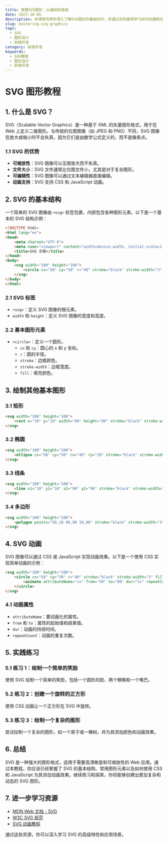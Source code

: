 ```yaml
---
title: 掌握SVG图形：从基础到高级
date: 2023-10-05
description: 本课程将带你深入了解SVG图形的基础知识，并通过实际案例学习如何创建和优化复杂的SVG图形。
slug: mastering-svg-graphics
tags:
  - SVG
  - 图形设计
  - 前端开发
category: 前端开发
keywords:
  - SVG教程
  - 图形设计
  - 前端开发
---
```


# SVG 图形教程

## 1. 什么是 SVG？

SVG（Scalable Vector Graphics）是一种基于 XML 的矢量图形格式，用于在 Web 上定义二维图形。与传统的位图图像（如 JPEG 和 PNG）不同，SVG 图像在放大或缩小时不会失真，因为它们是由数学公式定义的，而不是像素点。

### 1.1 SVG 的优势

- **可缩放性**：SVG 图像可以无限放大而不失真。
- **文件大小**：SVG 文件通常比位图文件小，尤其是对于复杂图形。
- **可编辑性**：SVG 图像可以通过文本编辑器直接编辑。
- **动画支持**：SVG 支持 CSS 和 JavaScript 动画。

## 2. SVG 的基本结构

一个简单的 SVG 图像由 `<svg>` 标签包裹，内部包含各种图形元素。以下是一个基本的 SVG 结构示例：

```html
<!DOCTYPE html>
<html lang="en">
<head>
    <meta charset="UTF-8">
    <meta name="viewport" content="width=device-width, initial-scale=1.0">
    <title>SVG 示例</title>
</head>
<body>
    <svg width="100" height="100">
        <circle cx="50" cy="50" r="40" stroke="black" stroke-width="3" fill="red" />
    </svg>
</body>
</html>
```

### 2.1 SVG 标签

- `<svg>`：定义 SVG 图像的根元素。
- `width` 和 `height`：定义 SVG 图像的宽度和高度。

### 2.2 基本图形元素

- `<circle>`：定义一个圆形。
  - `cx` 和 `cy`：圆心的 x 和 y 坐标。
  - `r`：圆的半径。
  - `stroke`：边框颜色。
  - `stroke-width`：边框宽度。
  - `fill`：填充颜色。

## 3. 绘制其他基本图形

### 3.1 矩形

```html
<svg width="100" height="100">
    <rect x="10" y="10" width="80" height="80" stroke="black" stroke-width="3" fill="blue" />
</svg>
```

### 3.2 椭圆

```html
<svg width="100" height="100">
    <ellipse cx="50" cy="50" rx="40" ry="20" stroke="black" stroke-width="3" fill="green" />
</svg>
```

### 3.3 线条

```html
<svg width="100" height="100">
    <line x1="10" y1="10" x2="90" y2="90" stroke="black" stroke-width="3" />
</svg>
```

### 3.4 多边形

```html
<svg width="100" height="100">
    <polygon points="50,10 90,90 10,90" stroke="black" stroke-width="3" fill="yellow" />
</svg>
```

## 4. SVG 动画

SVG 图像可以通过 CSS 或 JavaScript 实现动画效果。以下是一个使用 CSS 实现简单动画的示例：

```html
<svg width="100" height="100">
    <circle cx="50" cy="50" r="40" stroke="black" stroke-width="3" fill="red">
        <animate attributeName="cx" from="50" to="90" dur="2s" repeatCount="indefinite" />
    </circle>
</svg>
```

### 4.1 动画属性

- `attributeName`：要动画化的属性。
- `from` 和 `to`：属性的起始值和结束值。
- `dur`：动画的持续时间。
- `repeatCount`：动画的重复次数。

## 5. 实践练习

### 5.1 练习 1：绘制一个简单的笑脸

使用 SVG 绘制一个简单的笑脸，包括一个圆形的脸、两个眼睛和一个嘴巴。

### 5.2 练习 2：创建一个旋转的正方形

使用 CSS 动画让一个正方形在 SVG 中旋转。

### 5.3 练习 3：绘制一个复杂的图形

尝试绘制一个复杂的图形，如一个房子或一棵树，并为其添加颜色和动画效果。

## 6. 总结

SVG 是一种强大的图形格式，适用于需要高清晰度和可缩放性的 Web 应用。通过本教程，你应该已经掌握了 SVG 的基本结构、常用图形元素以及如何使用 CSS 和 JavaScript 为其添加动画效果。继续练习和探索，你将能够创建出更加复杂和动态的 SVG 图形。

## 7. 进一步学习资源

- [MDN Web 文档 - SVG](https://developer.mozilla.org/zh-CN/docs/Web/SVG)
- [W3C SVG 规范](https://www.w3.org/TR/SVG2/)
- [SVG 动画教程](https://www.w3schools.com/graphics/svg_intro.asp)

通过这些资源，你可以深入学习 SVG 的高级特性和应用场景。